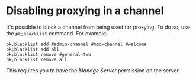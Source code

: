 # Disabling proxying in a channel
It's possible to block a channel from being used for proxying. To do so, use the `pk;blacklist` command. For example:

    pk;blacklist add #admin-channel #mod-channel #welcome
    pk;blacklist add all
    pk;blacklist remove #general-two
    pk;blacklist remove all
    
This requires you to have the *Manage Server* permission on the server. 